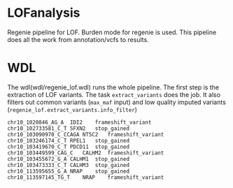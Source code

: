 # LOFanalysis

Regenie pipeline for LOF.
Burden mode for regenie is used. This pipeline does all the work from annotation/vcfs to results. 

# WDL
The wdl(wdl/regenie_lof.wdl) runs the whole pipeline.
The first step is the extraction of LOF variants. The task `extract_variants` does the job. It also filters out common variants (`max_maf` input) and low quality imputed variants (`regenie_lof.extract_variants.info_filter`)

```
chr10_1020846_AG_A	IDI2	frameshift_variant
chr10_102733581_C_T	SFXN2	stop_gained
chr10_103090970_C_CCAGA	NT5C2	frameshift_variant
chr10_103246174_C_T	RPEL1	stop_gained
chr10_103419670_C_T	PDCD11	stop_gained
chr10_103449599_CAG_C	CALHM2	frameshift_variant
chr10_103455672_G_A	CALHM1	stop_gained
chr10_103473333_C_T	CALHM3	stop_gained
chr10_113595655_G_A	NRAP	stop_gained
chr10_113597145_TG_T	NRAP	frameshift_variant
```
